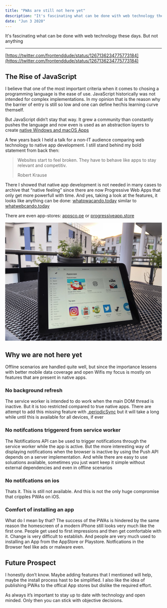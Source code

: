```yaml
---
title: "PWAs are still not here yet"
description: "It's fascinating what can be done with web technology these days. But not anything"
date: "Jun 3 2020"
---
```

It's fascinating what can be done with web technology these days. But not anything

---

[https://twitter.com/frontenddude/status/1267136234775773184](https://twitter.com/frontenddude/status/1267136234775773184)

## The Rise of JavaScript

I believe that one of the most important criteria when it comes to chosing a programming language is the ease of use. JavaScript historically was not intended for complex implementations. In my opinion that is the reason why the barrier of entry is still so low and one can define her/his learning curve themself.

But JavaScript didn’t stay that way. It grew a community than constantly pushes the language and now even is used as an abstraction layers to create [native Windows and macOS Apps]()

A few years back I held a talk for a non-IT audience comparing web technology to native app development. I still stand behind my bold statement from back then:

> Websites start to feel broken. They have to behave like apps to stay relevant and competitiv.
>
> Robert Krause

There I showed that native app development is not needed in many cases to archive that “native feeling” since there are now Progressive Web Apps that only get more powerfull with time. And yes, taking a look at the features, it looks like anything can be done: [whatpwacando.today](https://whatpwacando.today/) similar to [whatwebcando.today](https://whatwebcando.today/)

There are even app-stores: [appsco.pe](https://appsco.pe/) or [progressiveapp.store](https://progressiveapp.store/)

![PWA App Store iOS](./PWA_App_Store_iOS.jpg)

## Why we are not here yet

Offline scenarios are handled quite well, but since the importance lessens with better mobile data coverage and open Wifis my focus is mostly on features that are present in native apps.

### No background refresh

The service worker is intended to do work when the main DOM thread is inactive. But it is too restricted compared to true native apps. There are attempt to add this missing feature with [.periodicSync](https://developer.mozilla.org/en-US/docs/Web/API/ServiceWorkerRegistration/periodicSync) but it will take a long while until this is available for all devices, if ever

### No notifcations triggererd from service worker

The Notifications API can be used to trigger notifications through the service worker while the app is active. But the more interesting way of displaying notifications when the browser is inactive by using the Push API depends on a server implementation. And while there are easy to use soluations available, sometimes you just want keep it simple without external dependencies and even in offline scenarios

### No notifcations on ios

Thats it. This is still not available. And this is not the only huge compromise that cripples PWAs on iOS.

### Comfort of installing an app

What do I mean by that? The success of the PWAs is hindered by the same reason the homescreen of a modern iPhone still looks very much like the first one. People get used to first impressions and then get comfortable with it. Change is very difficult to establish. And people are very much used to installing an App from the AppStore or Playstore. Notfications in the Browser feel like ads or malware even.

## Future Prospect

I honestly don’t know. Maybe adding features that I mentioned will help, maybe the install process hast to be simplified. I also like the idea of publishing PWAs to the offical App stores but dislike the required effort.

As always it’s important to stay up to date with technology and open minded. Only then you can stick with objective decisions.